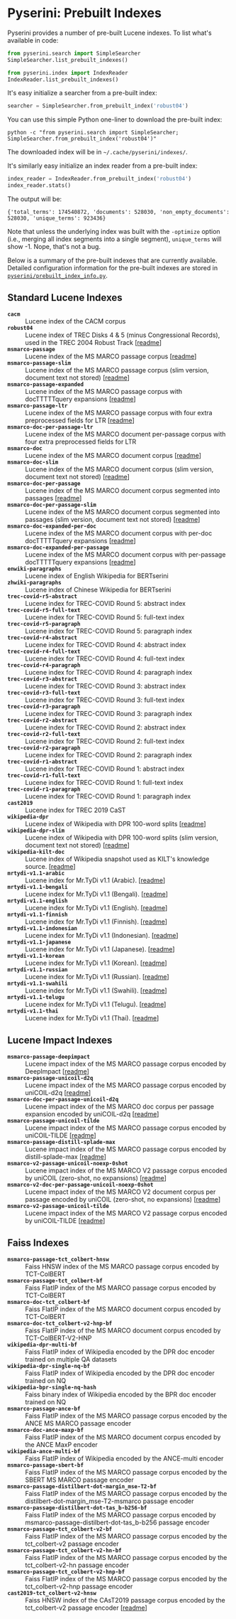 
# Pyserini: Prebuilt Indexes

Pyserini provides a number of pre-built Lucene indexes.
To list what's available in code:

```python
from pyserini.search import SimpleSearcher
SimpleSearcher.list_prebuilt_indexes()

from pyserini.index import IndexReader
IndexReader.list_prebuilt_indexes()
```

It's easy initialize a searcher from a pre-built index:

```python
searcher = SimpleSearcher.from_prebuilt_index('robust04')
```

You can use this simple Python one-liner to download the pre-built index:

```
python -c "from pyserini.search import SimpleSearcher; SimpleSearcher.from_prebuilt_index('robust04')"
```

The downloaded index will be in `~/.cache/pyserini/indexes/`.

It's similarly easy initialize an index reader from a pre-built index:

```python
index_reader = IndexReader.from_prebuilt_index('robust04')
index_reader.stats()
```

The output will be:

```
{'total_terms': 174540872, 'documents': 528030, 'non_empty_documents': 528030, 'unique_terms': 923436}
```

Note that unless the underlying index was built with the `-optimize` option (i.e., merging all index segments into a single segment), `unique_terms` will show -1.
Nope, that's not a bug.

Below is a summary of the pre-built indexes that are currently available.
Detailed configuration information for the pre-built indexes are stored in [`pyserini/prebuilt_index_info.py`](../pyserini/prebuilt_index_info.py).




## Standard Lucene Indexes
<dl>
<dt></dt><b><code>cacm</code></b>
<dd>Lucene index of the CACM corpus
</dd>
<dt></dt><b><code>robust04</code></b>
<dd>Lucene index of TREC Disks 4 & 5 (minus Congressional Records), used in the TREC 2004 Robust Track
[<a href="https://github.com/castorini/pyserini/blob/master/pyserini/resources/index-metadata/index-robust04-20191213-readme.txt">readme</a>]
</dd>
<dt></dt><b><code>msmarco-passage</code></b>
<dd>Lucene index of the MS MARCO passage corpus
[<a href="https://github.com/castorini/pyserini/blob/master/pyserini/resources/index-metadata/index-msmarco-passage-20201117-f87c94-readme.txt">readme</a>]
</dd>
<dt></dt><b><code>msmarco-passage-slim</code></b>
<dd>Lucene index of the MS MARCO passage corpus (slim version, document text not stored)
[<a href="https://github.com/castorini/pyserini/blob/master/pyserini/resources/index-metadata/index-msmarco-passage-slim-20201202-ab6e28-readme.txt">readme</a>]
</dd>
<dt></dt><b><code>msmarco-passage-expanded</code></b>
<dd>Lucene index of the MS MARCO passage corpus with docTTTTTquery expansions
[<a href="https://github.com/castorini/pyserini/blob/master/pyserini/resources/index-metadata/index-msmarco-passage-expanded-20201121-e127fb-readme.txt">readme</a>]
</dd>
<dt></dt><b><code>msmarco-passage-ltr</code></b>
<dd>Lucene index of the MS MARCO passage corpus with four extra preprocessed fields for LTR
[<a href="https://github.com/castorini/pyserini/blob/master/pyserini/resources/index-metadata/index-msmarco-passage-ltr-20210519-e25e33f-readme.txt">readme</a>]
</dd>
<dt></dt><b><code>msmarco-doc-per-passage-ltr</code></b>
<dd>Lucene index of the MS MARCO document per-passage corpus with four extra preprocessed fields for LTR
</dd>
<dt></dt><b><code>msmarco-doc</code></b>
<dd>Lucene index of the MS MARCO document corpus
[<a href="https://github.com/castorini/pyserini/blob/master/pyserini/resources/index-metadata/index-msmarco-doc-20201117-f87c94-readme.txt">readme</a>]
</dd>
<dt></dt><b><code>msmarco-doc-slim</code></b>
<dd>Lucene index of the MS MARCO document corpus (slim version, document text not stored)
[<a href="https://github.com/castorini/pyserini/blob/master/pyserini/resources/index-metadata/index-msmarco-doc-slim-20201202-ab6e28-readme.txt">readme</a>]
</dd>
<dt></dt><b><code>msmarco-doc-per-passage</code></b>
<dd>Lucene index of the MS MARCO document corpus segmented into passages
[<a href="https://github.com/castorini/pyserini/blob/master/pyserini/resources/index-metadata/index-msmarco-doc-per-passage-20201204-f50dcc-readme.txt">readme</a>]
</dd>
<dt></dt><b><code>msmarco-doc-per-passage-slim</code></b>
<dd>Lucene index of the MS MARCO document corpus segmented into passages (slim version, document text not stored)
[<a href="https://github.com/castorini/pyserini/blob/master/pyserini/resources/index-metadata/index-msmarco-doc-per-passage-slim-20201204-f50dcc-readme.txt">readme</a>]
</dd>
<dt></dt><b><code>msmarco-doc-expanded-per-doc</code></b>
<dd>Lucene index of the MS MARCO document corpus with per-doc docTTTTTquery expansions
[<a href="https://github.com/castorini/pyserini/blob/master/pyserini/resources/index-metadata/index-msmarco-doc-expanded-per-doc-20201126-1b4d0a-readme.txt">readme</a>]
</dd>
<dt></dt><b><code>msmarco-doc-expanded-per-passage</code></b>
<dd>Lucene index of the MS MARCO document corpus with per-passage docTTTTTquery expansions
[<a href="https://github.com/castorini/pyserini/blob/master/pyserini/resources/index-metadata/index-msmarco-doc-expanded-per-passage-20201126-1b4d0a-readme.txt">readme</a>]
</dd>
<dt></dt><b><code>enwiki-paragraphs</code></b>
<dd>Lucene index of English Wikipedia for BERTserini
</dd>
<dt></dt><b><code>zhwiki-paragraphs</code></b>
<dd>Lucene index of Chinese Wikipedia for BERTserini
</dd>
<dt></dt><b><code>trec-covid-r5-abstract</code></b>
<dd>Lucene index for TREC-COVID Round 5: abstract index
</dd>
<dt></dt><b><code>trec-covid-r5-full-text</code></b>
<dd>Lucene index for TREC-COVID Round 5: full-text index
</dd>
<dt></dt><b><code>trec-covid-r5-paragraph</code></b>
<dd>Lucene index for TREC-COVID Round 5: paragraph index
</dd>
<dt></dt><b><code>trec-covid-r4-abstract</code></b>
<dd>Lucene index for TREC-COVID Round 4: abstract index
</dd>
<dt></dt><b><code>trec-covid-r4-full-text</code></b>
<dd>Lucene index for TREC-COVID Round 4: full-text index
</dd>
<dt></dt><b><code>trec-covid-r4-paragraph</code></b>
<dd>Lucene index for TREC-COVID Round 4: paragraph index
</dd>
<dt></dt><b><code>trec-covid-r3-abstract</code></b>
<dd>Lucene index for TREC-COVID Round 3: abstract index
</dd>
<dt></dt><b><code>trec-covid-r3-full-text</code></b>
<dd>Lucene index for TREC-COVID Round 3: full-text index
</dd>
<dt></dt><b><code>trec-covid-r3-paragraph</code></b>
<dd>Lucene index for TREC-COVID Round 3: paragraph index
</dd>
<dt></dt><b><code>trec-covid-r2-abstract</code></b>
<dd>Lucene index for TREC-COVID Round 2: abstract index
</dd>
<dt></dt><b><code>trec-covid-r2-full-text</code></b>
<dd>Lucene index for TREC-COVID Round 2: full-text index
</dd>
<dt></dt><b><code>trec-covid-r2-paragraph</code></b>
<dd>Lucene index for TREC-COVID Round 2: paragraph index
</dd>
<dt></dt><b><code>trec-covid-r1-abstract</code></b>
<dd>Lucene index for TREC-COVID Round 1: abstract index
</dd>
<dt></dt><b><code>trec-covid-r1-full-text</code></b>
<dd>Lucene index for TREC-COVID Round 1: full-text index
</dd>
<dt></dt><b><code>trec-covid-r1-paragraph</code></b>
<dd>Lucene index for TREC-COVID Round 1: paragraph index
</dd>
<dt></dt><b><code>cast2019</code></b>
<dd>Lucene index for TREC 2019 CaST
</dd>
<dt></dt><b><code>wikipedia-dpr</code></b>
<dd>Lucene index of Wikipedia with DPR 100-word splits
[<a href="https://github.com/castorini/pyserini/blob/master/pyserini/resources/index-metadata/index-wikipedia-dpr-20210120-d1b9e6-readme.txt">readme</a>]
</dd>
<dt></dt><b><code>wikipedia-dpr-slim</code></b>
<dd>Lucene index of Wikipedia with DPR 100-word splits (slim version, document text not stored)
[<a href="https://github.com/castorini/pyserini/blob/master/pyserini/resources/index-metadata/index-wikipedia-dpr-slim-20210120-d1b9e6-readme.txt">readme</a>]
</dd>
<dt></dt><b><code>wikipedia-kilt-doc</code></b>
<dd>Lucene index of Wikipedia snapshot used as KILT's knowledge source.
[<a href="https://github.com/castorini/pyserini/blob/master/pyserini/resources/index-metadata/index-wikipedia-kilt-doc-20210421-f29307-readme.txt">readme</a>]
</dd>
<dt></dt><b><code>mrtydi-v1.1-arabic</code></b>
<dd>Lucene index for Mr.TyDi v1.1 (Arabic).
[<a href="https://github.com/castorini/pyserini/blob/master/pyserini/resources/index-metadata/lucene-index.mrtydi-v1.1-arabic.20220108.6fcb89.README.md">readme</a>]
</dd>
<dt></dt><b><code>mrtydi-v1.1-bengali</code></b>
<dd>Lucene index for Mr.TyDi v1.1 (Bengali).
[<a href="https://github.com/castorini/pyserini/blob/master/pyserini/resources/index-metadata/lucene-index.mrtydi-v1.1-bengali.20220108.6fcb89.README.md">readme</a>]
</dd>
<dt></dt><b><code>mrtydi-v1.1-english</code></b>
<dd>Lucene index for Mr.TyDi v1.1 (English).
[<a href="https://github.com/castorini/pyserini/blob/master/pyserini/resources/index-metadata/lucene-index.mrtydi-v1.1-english.20220108.6fcb89.README.md">readme</a>]
</dd>
<dt></dt><b><code>mrtydi-v1.1-finnish</code></b>
<dd>Lucene index for Mr.TyDi v1.1 (Finnish).
[<a href="https://github.com/castorini/pyserini/blob/master/pyserini/resources/index-metadata/lucene-index.mrtydi-v1.1-finnish.20220108.6fcb89.README.md">readme</a>]
</dd>
<dt></dt><b><code>mrtydi-v1.1-indonesian</code></b>
<dd>Lucene index for Mr.TyDi v1.1 (Indonesian).
[<a href="https://github.com/castorini/pyserini/blob/master/pyserini/resources/index-metadata/lucene-index.mrtydi-v1.1-indonesian.20220108.6fcb89.README.md">readme</a>]
</dd>
<dt></dt><b><code>mrtydi-v1.1-japanese</code></b>
<dd>Lucene index for Mr.TyDi v1.1 (Japanese).
[<a href="https://github.com/castorini/pyserini/blob/master/pyserini/resources/index-metadata/lucene-index.mrtydi-v1.1-japanese.20220108.6fcb89.README.md">readme</a>]
</dd>
<dt></dt><b><code>mrtydi-v1.1-korean</code></b>
<dd>Lucene index for Mr.TyDi v1.1 (Korean).
[<a href="https://github.com/castorini/pyserini/blob/master/pyserini/resources/index-metadata/lucene-index.mrtydi-v1.1-korean.20220108.6fcb89.README.md">readme</a>]
</dd>
<dt></dt><b><code>mrtydi-v1.1-russian</code></b>
<dd>Lucene index for Mr.TyDi v1.1 (Russian).
[<a href="https://github.com/castorini/pyserini/blob/master/pyserini/resources/index-metadata/lucene-index.mrtydi-v1.1-russian.20220108.6fcb89.README.md">readme</a>]
</dd>
<dt></dt><b><code>mrtydi-v1.1-swahili</code></b>
<dd>Lucene index for Mr.TyDi v1.1 (Swahili).
[<a href="https://github.com/castorini/pyserini/blob/master/pyserini/resources/index-metadata/lucene-index.mrtydi-v1.1-swahili.20220108.6fcb89.README.md">readme</a>]
</dd>
<dt></dt><b><code>mrtydi-v1.1-telugu</code></b>
<dd>Lucene index for Mr.TyDi v1.1 (Telugu).
[<a href="https://github.com/castorini/pyserini/blob/master/pyserini/resources/index-metadata/lucene-index.mrtydi-v1.1-telugu.20220108.6fcb89.README.md">readme</a>]
</dd>
<dt></dt><b><code>mrtydi-v1.1-thai</code></b>
<dd>Lucene index for Mr.TyDi v1.1 (Thai).
[<a href="https://github.com/castorini/pyserini/blob/master/pyserini/resources/index-metadata/lucene-index.mrtydi-v1.1-thai.20220108.6fcb89.README.md">readme</a>]
</dd>
</dl>


## Lucene Impact Indexes
<dl>
<dt></dt><b><code>msmarco-passage-deepimpact</code></b>
<dd>Lucene impact index of the MS MARCO passage corpus encoded by DeepImpact
[<a href="https://github.com/castorini/pyserini/blob/master/pyserini/resources/index-metadata/lucene-index.msmarco-passage.deepimpact.20211012.58d286.readme.txt">readme</a>]
</dd>
<dt></dt><b><code>msmarco-passage-unicoil-d2q</code></b>
<dd>Lucene impact index of the MS MARCO passage corpus encoded by uniCOIL-d2q
[<a href="https://github.com/castorini/pyserini/blob/master/pyserini/resources/index-metadata/lucene-index.msmarco-passage.unicoil-d2q.20211012.58d286.readme.txt">readme</a>]
</dd>
<dt></dt><b><code>msmarco-doc-per-passage-unicoil-d2q</code></b>
<dd>Lucene impact index of the MS MARCO doc corpus per passage expansion encoded by uniCOIL-d2q
[<a href="https://github.com/castorini/pyserini/blob/master/pyserini/resources/index-metadata/lucene-index.msmarco-doc-per-passage-expansion.unicoil-d2q.20211012.58d286.readme.txt">readme</a>]
</dd>
<dt></dt><b><code>msmarco-passage-unicoil-tilde</code></b>
<dd>Lucene impact index of the MS MARCO passage corpus encoded by uniCOIL-TILDE
[<a href="https://github.com/castorini/pyserini/blob/master/pyserini/resources/index-metadata/lucene-index.msmarco-passage.unicoil-tilde.20211012.58d286.readme.txt">readme</a>]
</dd>
<dt></dt><b><code>msmarco-passage-distill-splade-max</code></b>
<dd>Lucene impact index of the MS MARCO passage corpus encoded by distill-splade-max
[<a href="https://github.com/castorini/pyserini/blob/master/pyserini/resources/index-metadata/lucene-index.msmarco-passage.distill-splade-max.20211012.58d286.readme.txt">readme</a>]
</dd>
<dt></dt><b><code>msmarco-v2-passage-unicoil-noexp-0shot</code></b>
<dd>Lucene impact index of the MS MARCO V2 passage corpus encoded by uniCOIL (zero-shot, no expansions)
[<a href="https://github.com/castorini/pyserini/blob/master/pyserini/resources/index-metadata/lucene-index.msmarco-v2-passage.unicoil-noexp-0shot.20211012.58d286.readme.txt">readme</a>]
</dd>
<dt></dt><b><code>msmarco-v2-doc-per-passage-unicoil-noexp-0shot</code></b>
<dd>Lucene impact index of the MS MARCO V2 document corpus per passage encoded by uniCOIL (zero-shot, no expansions)
[<a href="https://github.com/castorini/pyserini/blob/master/pyserini/resources/index-metadata/lucene-index.msmarco-v2-doc-per-passage.unicoil-noexp-0shot.20211012.58d286.readme.txt">readme</a>]
</dd>
<dt></dt><b><code>msmarco-v2-passage-unicoil-tilde</code></b>
<dd>Lucene impact index of the MS MARCO V2 passage corpus encoded by uniCOIL-TILDE
[<a href="https://github.com/castorini/pyserini/blob/master/pyserini/resources/index-metadata/lucene-index.msmarco-v2-passage.unicoil-tilde.20211012.58d286.readme.txt">readme</a>]
</dd>
</dl>


## Faiss Indexes
<dl>
<dt></dt><b><code>msmarco-passage-tct_colbert-hnsw</code></b>
<dd>Faiss HNSW index of the MS MARCO passage corpus encoded by TCT-ColBERT
</dd>
<dt></dt><b><code>msmarco-passage-tct_colbert-bf</code></b>
<dd>Faiss FlatIP index of the MS MARCO passage corpus encoded by TCT-ColBERT
</dd>
<dt></dt><b><code>msmarco-doc-tct_colbert-bf</code></b>
<dd>Faiss FlatIP index of the MS MARCO document corpus encoded by TCT-ColBERT
</dd>
<dt></dt><b><code>msmarco-doc-tct_colbert-v2-hnp-bf</code></b>
<dd>Faiss FlatIP index of the MS MARCO document corpus encoded by TCT-ColBERT-V2-HNP
</dd>
<dt></dt><b><code>wikipedia-dpr-multi-bf</code></b>
<dd>Faiss FlatIP index of Wikipedia encoded by the DPR doc encoder trained on multiple QA datasets
</dd>
<dt></dt><b><code>wikipedia-dpr-single-nq-bf</code></b>
<dd>Faiss FlatIP index of Wikipedia encoded by the DPR doc encoder trained on NQ
</dd>
<dt></dt><b><code>wikipedia-bpr-single-nq-hash</code></b>
<dd>Faiss binary index of Wikipedia encoded by the BPR doc encoder trained on NQ
</dd>
<dt></dt><b><code>msmarco-passage-ance-bf</code></b>
<dd>Faiss FlatIP index of the MS MARCO passage corpus encoded by the ANCE MS MARCO passage encoder
</dd>
<dt></dt><b><code>msmarco-doc-ance-maxp-bf</code></b>
<dd>Faiss FlatIP index of the MS MARCO document corpus encoded by the ANCE MaxP encoder
</dd>
<dt></dt><b><code>wikipedia-ance-multi-bf</code></b>
<dd>Faiss FlatIP index of Wikipedia encoded by the ANCE-multi encoder
</dd>
<dt></dt><b><code>msmarco-passage-sbert-bf</code></b>
<dd>Faiss FlatIP index of the MS MARCO passage corpus encoded by the SBERT MS MARCO passage encoder
</dd>
<dt></dt><b><code>msmarco-passage-distilbert-dot-margin_mse-T2-bf</code></b>
<dd>Faiss FlatIP index of the MS MARCO passage corpus encoded by the distilbert-dot-margin_mse-T2-msmarco passage encoder
</dd>
<dt></dt><b><code>msmarco-passage-distilbert-dot-tas_b-b256-bf</code></b>
<dd>Faiss FlatIP index of the MS MARCO passage corpus encoded by msmarco-passage-distilbert-dot-tas_b-b256 passage encoder
</dd>
<dt></dt><b><code>msmarco-passage-tct_colbert-v2-bf</code></b>
<dd>Faiss FlatIP index of the MS MARCO passage corpus encoded by the tct_colbert-v2 passage encoder
</dd>
<dt></dt><b><code>msmarco-passage-tct_colbert-v2-hn-bf</code></b>
<dd>Faiss FlatIP index of the MS MARCO passage corpus encoded by the tct_colbert-v2-hn passage encoder
</dd>
<dt></dt><b><code>msmarco-passage-tct_colbert-v2-hnp-bf</code></b>
<dd>Faiss FlatIP index of the MS MARCO passage corpus encoded by the tct_colbert-v2-hnp passage encoder
</dd>
<dt></dt><b><code>cast2019-tct_colbert-v2-hnsw</code></b>
<dd>Faiss HNSW index of the CAsT2019 passage corpus encoded by the tct_colbert-v2 passage encoder
[<a href="https://github.com/castorini/pyserini/blob/master/pyserini/resources/index-metadata/faiss-hnsw.cast2019.tct_colbert-v2-readme.txt">readme</a>]
</dd>
</dl>
